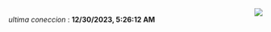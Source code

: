 <div style="display: flex; justify-content: space-between;">
 <p align="right"><i>ultima coneccion</i> : <b>12/30/2023, 5:26:12 AM</b></p> 
 <img src="https://img.shields.io/badge/GitHub%20Action%20Status-Online-brightgreen?style=flat&logo=githubactions&logoColor=%23ffffff&labelColor=%23181717&color=%232088FF" />
</div>

<!--START_SECTION:waka-->
<!--END_SECTION:waka-->
